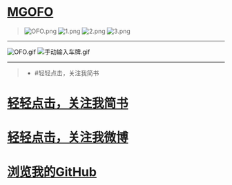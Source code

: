 # [MGOFO](http://www.jianshu.com/p/c708df5fcd45)

>![OFO.png](http://upload-images.jianshu.io/upload_images/1429890-61180c73c82b2a91.png?imageMogr2/auto-orient/strip%7CimageView2/2/w/1240)
![1.png](http://upload-images.jianshu.io/upload_images/1429890-a05504fa98fc0a50.png?imageMogr2/auto-orient/strip%7CimageView2/2/w/1240)
![2.png](http://upload-images.jianshu.io/upload_images/1429890-c9a854841262adfc.png?imageMogr2/auto-orient/strip%7CimageView2/2/w/1240)
![3.png](http://upload-images.jianshu.io/upload_images/1429890-9e3f60b6db8c7cf2.png?imageMogr2/auto-orient/strip%7CimageView2/2/w/1240)

***
![OFO.gif](http://upload-images.jianshu.io/upload_images/1429890-f3357eafbb072188.gif?imageMogr2/auto-orient/strip)
![手动输入车牌.gif](http://upload-images.jianshu.io/upload_images/1429890-eadcf7171070aba9.gif?imageMogr2/auto-orient/strip)
***
>- #轻轻点击，关注我简书
 # [轻轻点击，关注我简书](http://www.jianshu.com/u/57b58a39b70e)
 # [轻轻点击，关注我微博](http://weibo.com/2778589865/profile?rightmod=1&wvr=6&mod=personinfo)
 # [浏览我的GitHub](https://github.com/LYM-mg)
